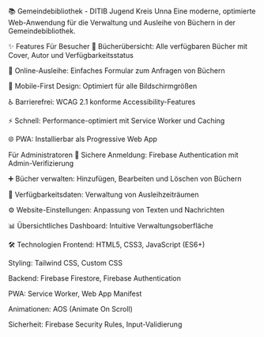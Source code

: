 📚 Gemeindebibliothek - DITIB Jugend Kreis Unna
Eine moderne, optimierte Web-Anwendung für die Verwaltung und Ausleihe von Büchern in der Gemeindebibliothek.

✨ Features
Für Besucher
📖 Bücherübersicht: Alle verfügbaren Bücher mit Cover, Autor und Verfügbarkeitsstatus

📝 Online-Ausleihe: Einfaches Formular zum Anfragen von Büchern

📱 Mobile-First Design: Optimiert für alle Bildschirmgrößen

♿ Barrierefrei: WCAG 2.1 konforme Accessibility-Features

⚡ Schnell: Performance-optimiert mit Service Worker und Caching

🌐 PWA: Installierbar als Progressive Web App

Für Administratoren
🔐 Sichere Anmeldung: Firebase Authentication mit Admin-Verifizierung

➕ Bücher verwalten: Hinzufügen, Bearbeiten und Löschen von Büchern

📅 Verfügbarkeitsdaten: Verwaltung von Ausleihzeiträumen

⚙️ Website-Einstellungen: Anpassung von Texten und Nachrichten

📊 Übersichtliches Dashboard: Intuitive Verwaltungsoberfläche

🛠️ Technologien
Frontend: HTML5, CSS3, JavaScript (ES6+)

Styling: Tailwind CSS, Custom CSS

Backend: Firebase Firestore, Firebase Authentication

PWA: Service Worker, Web App Manifest

Animationen: AOS (Animate On Scroll)

Sicherheit: Firebase Security Rules, Input-Validierung
